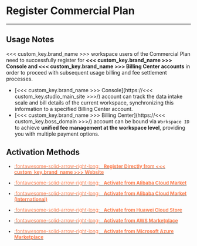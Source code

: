 # Register Commercial Plan
---

## Usage Notes

<<< custom_key.brand_name >>> workspace users of the Commercial Plan need to successfully register for **<<< custom_key.brand_name >>> Console and <<< custom_key.brand_name >>> Billing Center accounts** in order to proceed with subsequent usage billing and fee settlement processes.

- [<<< custom_key.brand_name >>> Console](https://<<< custom_key.studio_main_site >>>/) account can track the data intake scale and bill details of the current workspace, synchronizing this information to a specified Billing Center account.
- [<<< custom_key.brand_name >>> Billing Center](https://<<< custom_key.boss_domain >>>/) account can be bound via `Workspace ID` to achieve **unified fee management at the workspace level**, providing you with multiple payment options.


<!--
![](img/billing-index-1.png)
-->

## Activation Methods

<font size=2>

<div class="grid cards" markdown>

- [<font color="coral"> :fontawesome-solid-arrow-right-long: &nbsp; **Register Directly from <<< custom_key.brand_name >>> Website**</font>](./commercial-register.md)

</div>

<div class="grid cards" markdown>

- [<font color="coral"> :fontawesome-solid-arrow-right-long: &nbsp; **Activate from Alibaba Cloud Market**</font>](./commercial-aliyun.md)

</div>

<div class="grid cards" markdown>

- [<font color="coral"> :fontawesome-solid-arrow-right-long: &nbsp; **Activate from Alibaba Cloud Market (International)**</font>](./en-alicloud.md)

</div>

<div class="grid cards" markdown>

- [<font color="coral"> :fontawesome-solid-arrow-right-long: &nbsp; **Activate from Huawei Cloud Store**</font>](./commercial-huaweiyun.md)

</div>

<div class="grid cards" markdown>

- [<font color="coral"> :fontawesome-solid-arrow-right-long: &nbsp; **Activate from AWS Marketplace**</font>](./commercial-aws.md)

</div>

<div class="grid cards" markdown>

- [<font color="coral"> :fontawesome-solid-arrow-right-long: &nbsp; **Activate from Microsoft Azure Marketplace**</font>](./commercial-azure.md)

</div>


</font>